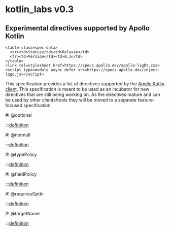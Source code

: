 # kotlin_labs v0.3

<h2>Experimental directives supported by Apollo Kotlin</h2>

```raw html
<table class=spec-data>
  <tr><td>Status</td><td>Release</td>
  <tr><td>Version</td><td>0.3</td>
</table>
<link rel=stylesheet href=https://specs.apollo.dev/apollo-light.css>
<script type=module async defer src=https://specs.apollo.dev/inject-logo.js></script>
```

This specification provides a list of directives supported by the [Apollo Kotlin client](https://github.com/apollographql/apollo-kotlin). This specification is meant to be used as an incubator for new directives that are still being working on. As the directives mature and can be used by other clients/tools they will be moved to a separate feature-focused specification. 

#! @optional

:::[definition](kotlin_labs-v0.3.graphql#@optional)

#! @nonnull

:::[definition](kotlin_labs-v0.3.graphql#@nonnull)

#! @typePolicy

:::[definition](kotlin_labs-v0.3.graphql#@typePolicy)

#! @fieldPolicy

:::[definition](kotlin_labs-v0.3.graphql#@fieldPolicy)

#! @requiresOptIn

:::[definition](kotlin_labs-v0.3.graphql#@requiresOptIn)

#! @targetName

:::[definition](kotlin_labs-v0.3.graphql#@targetName)


